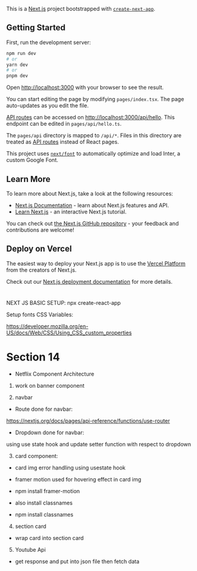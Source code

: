 This is a [Next.js](https://nextjs.org/) project bootstrapped with [`create-next-app`](https://github.com/vercel/next.js/tree/canary/packages/create-next-app).

## Getting Started

First, run the development server:

```bash
npm run dev
# or
yarn dev
# or
pnpm dev
```

Open [http://localhost:3000](http://localhost:3000) with your browser to see the result.

You can start editing the page by modifying `pages/index.tsx`. The page auto-updates as you edit the file.

[API routes](https://nextjs.org/docs/api-routes/introduction) can be accessed on [http://localhost:3000/api/hello](http://localhost:3000/api/hello). This endpoint can be edited in `pages/api/hello.ts`.

The `pages/api` directory is mapped to `/api/*`. Files in this directory are treated as [API routes](https://nextjs.org/docs/api-routes/introduction) instead of React pages.

This project uses [`next/font`](https://nextjs.org/docs/basic-features/font-optimization) to automatically optimize and load Inter, a custom Google Font.

## Learn More

To learn more about Next.js, take a look at the following resources:

- [Next.js Documentation](https://nextjs.org/docs) - learn about Next.js features and API.
- [Learn Next.js](https://nextjs.org/learn) - an interactive Next.js tutorial.

You can check out [the Next.js GitHub repository](https://github.com/vercel/next.js/) - your feedback and contributions are welcome!

## Deploy on Vercel

The easiest way to deploy your Next.js app is to use the [Vercel Platform](https://vercel.com/new?utm_medium=default-template&filter=next.js&utm_source=create-next-app&utm_campaign=create-next-app-readme) from the creators of Next.js.

Check out our [Next.js deployment documentation](https://nextjs.org/docs/deployment) for more details.

#
NEXT JS
BASIC SETUP: npx create-react-app

Setup fonts CSS Variables:

https://developer.mozilla.org/en-US/docs/Web/CSS/Using_CSS_custom_properties

# Section 14
* Netflix Component Architecture
 1) work on banner component


2) navbar 

* Route done for navbar:

 https://nextjs.org/docs/pages/api-reference/functions/use-router
 
 * Dropdown done for navbar:
 
  using use state hook and update setter function with respect to dropdown 
  
  
  3) card component:
  
 * card img error handling using usestate hook
  
 * framer motion used for hovering effect in card img
  
 * npm install framer-motion
  
  
 * also install classnames
  
 * npm install classnames
 
 4) section card

  * wrap card into section card
  
  
  5) Youtube Api 
  
  *  get response and put into json file then fetch data
  
  
  
